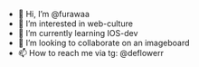 - 👋 Hi, I’m @furawaa
- 👀 I’m interested in web-culture
- 🌱 I’m currently learning IOS-dev
- 💞️ I’m looking to collaborate on an imageboard
- 📫 How to reach me via tg: @deflowerr

<!---
furawaa/furawaa is a ✨ special ✨ repository because its `README.md` (this file) appears on your GitHub profile.
You can click the Preview link to take a look at your changes.
--->
